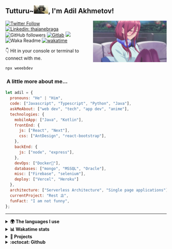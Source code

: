 <h2>Tutturu~<img src="img/tuturu.gif" width="45" alt="">, I'm Adil Akhmetov! <img src="img/miku-dance.gif" width="50" alt=""></h2>
<img align='right' src="img/miku.gif" width="230" alt="">
<a href="https://sdu.edu.kz/"><img src="img/sdu-ahegao.svg" align="right" width="100" alt=""></a>
</em></p>

[![Twitter Follow](https://img.shields.io/twitter/follow/weeebdev?label=Follow)](https://twitter.com/intent/follow?screen_name=weeebdev)
[![Linkedin: thaianebraga](https://img.shields.io/badge/-adildev-blue?style=flat-square&logo=Linkedin&logoColor=white&link=https://www.linkedin.com/in/adildev/)](https://www.linkedin.com/in/adildev/)
![GitHub followers](https://img.shields.io/github/followers/weeebdev?label=Follow&style=flat-square)
[![Gitlab](https://img.shields.io/badge/Gitlab-weeebdev-orange?style=flat-square&logo=gitlab)](https://gitlab.com/weeebdev)
![](https://visitor-badge.glitch.me/badge?page_id=weeebdev.weeebdev)
![Waka Readme](https://github.com/weeebdev/weeebdev/workflows/Waka%20Readme/badge.svg)
[![wakatime](https://wakatime.com/badge/user/1fb6390f-222e-4088-8de8-840ef1443858.svg)](https://wakatime.com/@1fb6390f-222e-4088-8de8-840ef1443858)
<!-- [![Leetcode badge](https://leetcode-badge.chyroc.cn/?name=user3449f)](https://leetcode.com/user3449f/) -->

👇 Hit in your console or terminal to connect with me.

```bash
npx weeebdev
```

### <img src="https://media.giphy.com/media/VgCDAzcKvsR6OM0uWg/giphy.gif" width="50" alt=""> A little more about me...

```javascript
let adil = {
  pronouns: "He" | "Him",
  code: ["Javascript", "Typescript", "Python", "Java"],
  askMeAbout: ["web dev", "tech", "app dev", "anime"],
  technologies: {
    mobileApp: ["Java", "Kotlin"],
    frontEnd: {
      js: ["React", "Next"],
      css: ["AntDesign", "react-bootstrap"],
    },
    backEnd: {
      js: ["node", "express"],
    },
    devOps: ["Docker🐳"],
    databases: ["mongo", "MSSQL", "Oracle"],
    misc: ["Firebase", "selenium"],
    deploy: ["Vercel", "Heroku"]
  },
  architecture: ["Serverless Architecture", "Single page applications"],
  currentProject: "Rest ⛱",
  funFact: "I am not funny",
};
```

---

<details>
  <summary><b>🌍 The languages I use</b></summary>
  <hr>
  
  
| ⏰ Past month | ⌛️ Past Year |
|---|---|
| <a href="https://wakatime.com/@adildev"><img src="https://wakatime.com/share/@adilDev/4ebe423a-b427-4031-b073-d221b9528df7.svg" height="300px"></a> | <a href="https://wakatime.com/@adildev"><img src="https://wakatime.com/share/@adilDev/1b4a30f1-9a7f-47fe-b8d2-0fc90f37fcd3.svg" height="300px"></a> |
</details>

<details>
<summary><b>📊 Wakatime stats</b><br></summary>
<div>
<hr/>

<!--START_SECTION:waka-->
![Code Time](http://img.shields.io/badge/Code%20Time-4%2C763%20hrs-blue)

![Profile Views](http://img.shields.io/badge/Profile%20Views-37-blue)

![Lines of code](https://img.shields.io/badge/From%20Hello%20World%20I%27ve%20Written-9.1%20million%20lines%20of%20code-blue)

**🐱 My GitHub Data** 

> 📦 578.4 kB Used in GitHub's Storage 
 > 
> 💼 Opted to Hire
 > 
> 📜 63 Public Repositories 
 > 
> 🔑 16 Private Repositories 
 > 
**I'm an Early 🐤** 

```text
🌞 Morning                424 commits         █░░░░░░░░░░░░░░░░░░░░░░░░   05.07 % 
🌆 Daytime                3944 commits        ████████████░░░░░░░░░░░░░   47.17 % 
🌃 Evening                3266 commits        ██████████░░░░░░░░░░░░░░░   39.06 % 
🌙 Night                  728 commits         ██░░░░░░░░░░░░░░░░░░░░░░░   08.71 % 
```
📅 **I'm Most Productive on Tuesday** 

```text
Monday                   1004 commits        ███░░░░░░░░░░░░░░░░░░░░░░   12.01 % 
Tuesday                  2113 commits        ██████░░░░░░░░░░░░░░░░░░░   25.27 % 
Wednesday                997 commits         ███░░░░░░░░░░░░░░░░░░░░░░   11.92 % 
Thursday                 1127 commits        ███░░░░░░░░░░░░░░░░░░░░░░   13.48 % 
Friday                   481 commits         █░░░░░░░░░░░░░░░░░░░░░░░░   05.75 % 
Saturday                 894 commits         ███░░░░░░░░░░░░░░░░░░░░░░   10.69 % 
Sunday                   1746 commits        █████░░░░░░░░░░░░░░░░░░░░   20.88 % 
```


📊 **This Week I Spent My Time On** 

```text
🕑︎ Time Zone: Asia/Almaty

💬 Programming Languages: 
Other                    17 hrs 20 mins      ███████████████████████░░   91.05 % 
Markdown                 45 mins             █░░░░░░░░░░░░░░░░░░░░░░░░   04.00 % 
Python                   33 mins             █░░░░░░░░░░░░░░░░░░░░░░░░   02.92 % 
CSS                      10 mins             ░░░░░░░░░░░░░░░░░░░░░░░░░   00.95 % 
Canva Design             5 mins              ░░░░░░░░░░░░░░░░░░░░░░░░░   00.44 % 

🔥 Editors: 
Chrome                   17 hrs 18 mins      ███████████████████████░░   90.92 % 
Obsidian                 45 mins             █░░░░░░░░░░░░░░░░░░░░░░░░   04.00 % 
Emacs                    33 mins             █░░░░░░░░░░░░░░░░░░░░░░░░   02.93 % 
Neovim                   11 mins             ░░░░░░░░░░░░░░░░░░░░░░░░░   00.96 % 
fish                     10 mins             ░░░░░░░░░░░░░░░░░░░░░░░░░   00.95 % 

🐱‍💻 Projects: 
Writing                  5 hrs 7 mins        ███████░░░░░░░░░░░░░░░░░░   26.92 % 
ecc                      4 hrs 38 mins       ██████░░░░░░░░░░░░░░░░░░░   24.37 % 
extensions               1 hr 55 mins        ███░░░░░░░░░░░░░░░░░░░░░░   10.07 % 
Obsidian Vault Real      1 hr 48 mins        ██░░░░░░░░░░░░░░░░░░░░░░░   09.47 % 
yousician-client-server  1 hr 16 mins        ██░░░░░░░░░░░░░░░░░░░░░░░   06.66 % 

💻 Operating System: 
Mac                      19 hrs 2 mins       █████████████████████████   100.00 % 
```

**I Mostly Code in TypeScript** 

```text
TypeScript               17 repos            ████░░░░░░░░░░░░░░░░░░░░░   16.35 % 
HTML                     9 repos             ██░░░░░░░░░░░░░░░░░░░░░░░   08.65 % 
Python                   5 repos             █░░░░░░░░░░░░░░░░░░░░░░░░   04.81 % 
Typst                    2 repos             ░░░░░░░░░░░░░░░░░░░░░░░░░   01.92 % 
C++                      1 repo              ░░░░░░░░░░░░░░░░░░░░░░░░░   00.96 % 
```



**Timeline**

![Lines of Code chart](https://raw.githubusercontent.com/weeebdev/weeebdev/master/assets/bar_graph.png)


 Last Updated on 12/08/2024 01:32:25 UTC
<!--END_SECTION:waka-->
</div>
</details>

<details>
<summary><b>🧾 Projects</b></summary>
<hr>

|Project|Status|
|---|---|
|[![ReadMe Card](https://github-readme-stats.vercel.app/api/pin/?username=weeebdev&repo=waifu.pics&theme=dracula)](https://github.com/weeebdev/waifu.pics)|[![time tracker](https://wakatime.com/badge/github/weeebdev/waifu.pics.svg)](https://wakatime.com/badge/github/weeebdev/waifu.pics)|
|[![ReadMe Card](https://github-readme-stats.vercel.app/api/pin/?username=mentor-ship&repo=mentorship&theme=dracula)](https://github.com/Mentor-ship/Mentorship)|[![time tracker](https://wakatime.com/badge/github/Mentor-ship/Mentorship.svg)](https://wakatime.com/badge/github/Mentor-ship/Mentorship)|
|[![ReadMe Card](https://github-readme-stats.vercel.app/api/pin/?username=masters-and-Abu&repo=tolqyn&theme=dracula)](https://github.com/Masters-and-Abu/Tolqyn)|[![time tracker](https://wakatime.com/badge/github/Masters-and-Abu/Tolqyn.svg)](https://wakatime.com/badge/github/Masters-and-Abu/Tolqyn)|
|[![ReadMe Card](https://github-readme-stats.vercel.app/api/pin/?username=dracula&repo=unigram&theme=dracula)](https://github.com/dracula/unigram)||

</details>

<details>
  <summary><b>:octocat: Github</b></summary>
  <hr>
  <a href="https://sourcekarma.vercel.app/weeebdev"><img src="https://sourcekarma-og.vercel.app/api/weeebdev/github" alt="" align="left"/></a>
  <img src="https://github-readme-stats.vercel.app/api?username=weeebdev&show_icons=true&theme=dracula&hide_title=true&hide_rank=true&count_private=true" align="right"/>
</details>
<div align="center">
  <kbd>
    <img src="https://waifu.now.sh/sfw/hug" alt="">
  </kbd>
</div>
